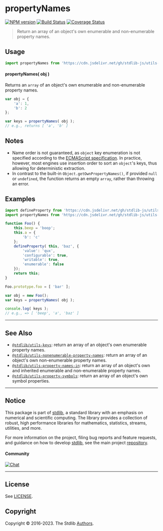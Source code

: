 <!--

@license Apache-2.0

Copyright (c) 2018 The Stdlib Authors.

Licensed under the Apache License, Version 2.0 (the "License");
you may not use this file except in compliance with the License.
You may obtain a copy of the License at

   http://www.apache.org/licenses/LICENSE-2.0

Unless required by applicable law or agreed to in writing, software
distributed under the License is distributed on an "AS IS" BASIS,
WITHOUT WARRANTIES OR CONDITIONS OF ANY KIND, either express or implied.
See the License for the specific language governing permissions and
limitations under the License.

-->

# propertyNames

[![NPM version][npm-image]][npm-url] [![Build Status][test-image]][test-url] [![Coverage Status][coverage-image]][coverage-url] <!-- [![dependencies][dependencies-image]][dependencies-url] -->

> Return an array of an object's own enumerable and non-enumerable property names.



<section class="usage">

## Usage

```javascript
import propertyNames from 'https://cdn.jsdelivr.net/gh/stdlib-js/utils-property-names@deno/mod.js';
```

#### propertyNames( obj )

Returns an `array` of an object's own enumerable and non-enumerable property names.

```javascript
var obj = {
    'a': 1,
    'b': 2
};

var keys = propertyNames( obj );
// e.g., returns [ 'a', 'b' ]
```

</section>

<!-- /.usage -->

<section class="notes">

## Notes

-   Name order is not guaranteed, as `object` key enumeration is not specified according to the [ECMAScript specification][ecma-262-for-in]. In practice, however, most engines use insertion order to sort an `object`'s keys, thus allowing for deterministic extraction.
-   In contrast to the built-in `Object.getOwnPropertyNames()`, if provided `null` or `undefined`, the function returns an empty `array`, rather than throwing an error.

</section>

<!-- /.notes -->

<section class="examples">

## Examples

<!-- eslint no-undef: "error" -->

```javascript
import defineProperty from 'https://cdn.jsdelivr.net/gh/stdlib-js/utils-define-property@deno/mod.js';
import propertyNames from 'https://cdn.jsdelivr.net/gh/stdlib-js/utils-property-names@deno/mod.js';

function Foo() {
    this.beep = 'boop';
    this.a = {
        'b': 'c'
    };
    defineProperty( this, 'baz', {
        'value': 'qux',
        'configurable': true,
        'writable': true,
        'enumerable': false
    });
    return this;
}

Foo.prototype.foo = [ 'bar' ];

var obj = new Foo();
var keys = propertyNames( obj );

console.log( keys );
// e.g., => [ 'beep', 'a', 'baz' ]
```

</section>

<!-- /.examples -->

<!-- Section for related `stdlib` packages. Do not manually edit this section, as it is automatically populated. -->

<section class="related">

* * *

## See Also

-   <span class="package-name">[`@stdlib/utils-keys`][@stdlib/utils/keys]</span><span class="delimiter">: </span><span class="description">return an array of an object's own enumerable property names.</span>
-   <span class="package-name">[`@stdlib/utils-nonenumerable-property-names`][@stdlib/utils/nonenumerable-property-names]</span><span class="delimiter">: </span><span class="description">return an array of an object's own non-enumerable property names.</span>
-   <span class="package-name">[`@stdlib/utils-property-names-in`][@stdlib/utils/property-names-in]</span><span class="delimiter">: </span><span class="description">return an array of an object's own and inherited enumerable and non-enumerable property names.</span>
-   <span class="package-name">[`@stdlib/utils-property-symbols`][@stdlib/utils/property-symbols]</span><span class="delimiter">: </span><span class="description">return an array of an object's own symbol properties.</span>

</section>

<!-- /.related -->

<!-- Section for all links. Make sure to keep an empty line after the `section` element and another before the `/section` close. -->


<section class="main-repo" >

* * *

## Notice

This package is part of [stdlib][stdlib], a standard library with an emphasis on numerical and scientific computing. The library provides a collection of robust, high performance libraries for mathematics, statistics, streams, utilities, and more.

For more information on the project, filing bug reports and feature requests, and guidance on how to develop [stdlib][stdlib], see the main project [repository][stdlib].

#### Community

[![Chat][chat-image]][chat-url]

---

## License

See [LICENSE][stdlib-license].


## Copyright

Copyright &copy; 2016-2023. The Stdlib [Authors][stdlib-authors].

</section>

<!-- /.stdlib -->

<!-- Section for all links. Make sure to keep an empty line after the `section` element and another before the `/section` close. -->

<section class="links">

[npm-image]: http://img.shields.io/npm/v/@stdlib/utils-property-names.svg
[npm-url]: https://npmjs.org/package/@stdlib/utils-property-names

[test-image]: https://github.com/stdlib-js/utils-property-names/actions/workflows/test.yml/badge.svg?branch=main
[test-url]: https://github.com/stdlib-js/utils-property-names/actions/workflows/test.yml?query=branch:main

[coverage-image]: https://img.shields.io/codecov/c/github/stdlib-js/utils-property-names/main.svg
[coverage-url]: https://codecov.io/github/stdlib-js/utils-property-names?branch=main

<!--

[dependencies-image]: https://img.shields.io/david/stdlib-js/utils-property-names.svg
[dependencies-url]: https://david-dm.org/stdlib-js/utils-property-names/main

-->

[chat-image]: https://img.shields.io/gitter/room/stdlib-js/stdlib.svg
[chat-url]: https://gitter.im/stdlib-js/stdlib/

[stdlib]: https://github.com/stdlib-js/stdlib

[stdlib-authors]: https://github.com/stdlib-js/stdlib/graphs/contributors

[umd]: https://github.com/umdjs/umd
[es-module]: https://developer.mozilla.org/en-US/docs/Web/JavaScript/Guide/Modules

[deno-url]: https://github.com/stdlib-js/utils-property-names/tree/deno
[umd-url]: https://github.com/stdlib-js/utils-property-names/tree/umd
[esm-url]: https://github.com/stdlib-js/utils-property-names/tree/esm
[branches-url]: https://github.com/stdlib-js/utils-property-names/blob/main/branches.md

[stdlib-license]: https://raw.githubusercontent.com/stdlib-js/utils-property-names/main/LICENSE

[ecma-262-for-in]: https://262.ecma-international.org/5.1/#sec-12.6.4

<!-- <related-links> -->

[@stdlib/utils/keys]: https://github.com/stdlib-js/utils-keys/tree/deno

[@stdlib/utils/nonenumerable-property-names]: https://github.com/stdlib-js/utils-nonenumerable-property-names/tree/deno

[@stdlib/utils/property-names-in]: https://github.com/stdlib-js/utils-property-names-in/tree/deno

[@stdlib/utils/property-symbols]: https://github.com/stdlib-js/utils-property-symbols/tree/deno

<!-- </related-links> -->

</section>

<!-- /.links -->
